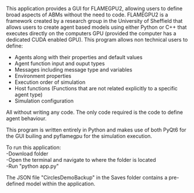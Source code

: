 This application provides a GUI for FLAMEGPU2, allowing users to define broad aspects of ABMs without the need to code. FLAMEGPU2 is a framework created by a research group in the University of Sheffield that allows users to create agent based models using either Python or C++ that executes directly on the computers GPU (provided the computer has a dedicated CUDA enabled GPU). This program allows non technical users to define:<br>
  - Agents along with their properties and default values<br>
  - Agent function input and ouput types
  - Messages including message type and variables<br>
  - Environment properties<br>
  - Execution order of simulation<br>
  - Host functions (Functions that are not related explicitly to a specific agent type)<br>
  - Simulation configuration<br>
 
 All without writing any code. The only code required is the code to define agent behaviour.
 
 This program is written entirely in Python and makes use of both PyQt6 for the GUI builing and pyflamegpu for the simulation execution.

To run this application:<br>
  -Download folder<br>
  -Open the terminal and navigate to where the folder is located<br>
  -Run "python app.py"<br>


The JSON file "CirclesDemoBackup" in the Saves folder contains a pre-defined model within the application.
